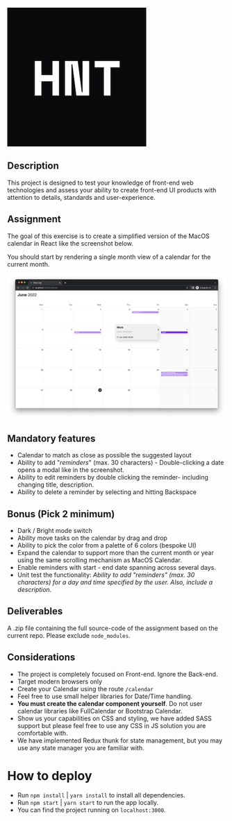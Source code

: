 ![logo](https://raw.githubusercontent.com/HereNotThere/react-fe-challenge/main/src/assets/hnt_logo_small.png)

## Description

This project is designed to test your knowledge of front-end web technologies
and assess your ability to create front-end UI products with attention to
details, standards and user-experience.

## Assignment

The goal of this exercise is to create a simplified version of the MacOS
calendar in React like the screenshot below.

You should start by rendering a single month view of a calendar for the current month.

![calendar](https://raw.githubusercontent.com/HereNotThere/react-fe-challenge/main/src/assets/layout.png)


## Mandatory features

- Calendar to match as close as possible the suggested layout
- Ability to add "_reminders_" (max. 30 characters) - Double-clicking a date
  opens a modal like in the screenshot.
- Ability to edit reminders by double clicking the reminder- including
  changing title, description.
- Ability to delete a reminder by selecting and hitting Backspace

## Bonus (Pick 2 minimum)

- Dark / Bright mode switch
- Ability move tasks on the calendar by drag and drop
- Ability to pick the color from a palette of 6 colors (bespoke UI)
- Expand the calendar to support more than the current month or year using the
  same scrolling mechanism as MacOS Calendar.
- Enable reminders with start - end date spanning across several days.
- Unit test the functionality: *Ability to add "*reminders*" (max. 30 characters) for a day and time specified by the user. Also, include a description.*

## Deliverables

A .zip file containing the full source-code of the assignment based on the current repo. Please exclude `node_modules`.

## Considerations

- The project is completely focused on Front-end. Ignore the Back-end.
- Target modern browsers only
- Create your Calendar using the route `/calendar`
- Feel free to use small helper libraries for Date/Time handling.
- **You must create the calendar component yourself**. Do not user calendar libraries like FullCalendar or Bootstrap Calendar.
- Show us your capabilities on CSS and styling, we have added SASS support but
  please feel free to use any CSS in JS solution you are comfortable with.
- We have implemented Redux thunk for state management, but you may use any state manager you are familiar with.

# How to deploy

- Run `npm install` | `yarn install` to install all dependencies.
- Run `npm start` | `yarn start` to run the app locally.
- You can find the project running on `localhost:3000`.
